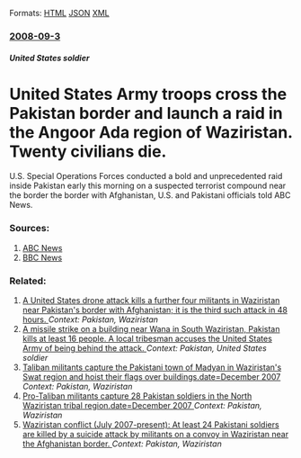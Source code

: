 
Formats: [HTML](/news/2008/09/3/united-states-army-troops-cross-the-pakistan-border-and-launch-a-raid-in-the-angoor-ada-region-of-waziristan-twenty-civilians-die.html)  [JSON](/news/2008/09/3/united-states-army-troops-cross-the-pakistan-border-and-launch-a-raid-in-the-angoor-ada-region-of-waziristan-twenty-civilians-die.json)  [XML](/news/2008/09/3/united-states-army-troops-cross-the-pakistan-border-and-launch-a-raid-in-the-angoor-ada-region-of-waziristan-twenty-civilians-die.xml)  

### [2008-09-3](/news/2008/09/3/index.md)

##### United States soldier
#  United States Army troops cross the Pakistan border and launch a raid in the Angoor Ada region of Waziristan. Twenty civilians die. 

U.S. Special Operations Forces conducted a bold and unprecedented raid inside Pakistan early this morning on a suspected terrorist compound near the border the border with Afghanistan, U.S. and Pakistani officials told ABC News.


### Sources:

1. [ABC News](http://abcnews.go.com/International/story?id=5718172&page=1)
2. [BBC News](http://news.bbc.co.uk/2/hi/south_asia/7603969.stm)

### Related:

1. [A United States drone attack kills a further four militants in Waziristan near Pakistan's border with Afghanistan; it is the third such attack in 48 hours. ](/news/2011/10/14/a-united-states-drone-attack-kills-a-further-four-militants-in-waziristan-near-pakistan-s-border-with-afghanistan-it-is-the-third-such-atta.md) _Context: Pakistan, Waziristan_
2. [ A missile strike on a building near Wana in South Waziristan, Pakistan kills at least 16 people. A local tribesman accuses the United States Army of being behind the attack. ](/news/2008/03/16/a-missile-strike-on-a-building-near-wana-in-south-waziristan-pakistan-kills-at-least-16-people-a-local-tribesman-accuses-the-united-state.md) _Context: Pakistan, United States soldier_
3. [ Taliban militants capture the Pakistani town of Madyan in Waziristan's Swat region and hoist their flags over buildings.date=December 2007 ](/news/2007/11/7/taliban-militants-capture-the-pakistani-town-of-madyan-in-waziristan-s-swat-region-and-hoist-their-flags-over-buildings-date-december-2007.md) _Context: Pakistan, Waziristan_
4. [ Pro-Taliban militants capture 28 Pakistan soldiers in the North Waziristan tribal region.date=December 2007 ](/news/2007/10/7/pro-taliban-militants-capture-28-pakistan-soldiers-in-the-north-waziristan-tribal-region-date-december-2007.md) _Context: Pakistan, Waziristan_
5. [ Waziristan conflict (July 2007-present): At least 24 Pakistani soldiers are killed by a suicide attack by militants on a convoy in Waziristan near the Afghanistan border. ](/news/2007/07/14/waziristan-conflict-july-2007-present-at-least-24-pakistani-soldiers-are-killed-by-a-suicide-attack-by-militants-on-a-convoy-in-wazirist.md) _Context: Pakistan, Waziristan_
